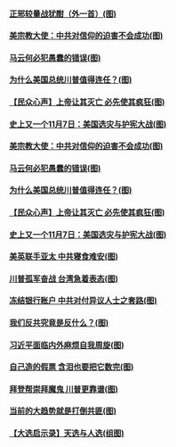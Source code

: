 #### [正邪较量战犹酣（外一首）(图)](../pages/p4/953422.md?t=11221651) 
#### [美宗教大使：中共对信仰的迫害不会成功(图)](../pages/p4/953359.md?t=11221651) 
#### [马云何必犯愚蠢的错误(图)](../pages/p4/953381.md?t=11221651) 
#### [为什么美国总统川普值得连任？(图)](../pages/p4/953337.md?t=11221651) 
#### [【民众心声】上帝让其灭亡 必先使其疯狂(图)](../pages/p4/952410.md?t=11221651) 
#### [史上又一个11月7日：美国选灾与护宪大战(图)](../pages/p4/953342.md?t=11221651) 
#### [美宗教大使：中共对信仰的迫害不会成功(图)](../pages/p4/953359.md?t=11221651) 
#### [马云何必犯愚蠢的错误(图)](../pages/p4/953381.md?t=11221651) 
#### [为什么美国总统川普值得连任？(图)](../pages/p4/953337.md?t=11221651) 
#### [【民众心声】上帝让其灭亡 必先使其疯狂(图)](../pages/p4/952410.md?t=11221651) 
#### [史上又一个11月7日：美国选灾与护宪大战(图)](../pages/p4/953342.md?t=11221651) 
#### [美英联手亚太 中共寝食难安(图)](../pages/p4/953378.md?t=11221651) 
#### [川普孤军奋战 台湾急着表态(图)](../pages/p4/953340.md?t=11221651) 
#### [冻结银行账户 中共对付异议人士之套路(图)](../pages/p4/953286.md?t=11221651) 
#### [我们反共究竟是反什么？(图)](../pages/p4/953281.md?t=11221651) 
#### [习近平面临内外麻烦自我周旋(图)](../pages/p4/953261.md?t=11221651) 
#### [自己造的假票 含泪也要把它数完(图)](../pages/p4/953273.md?t=11221651) 
#### [拜登帮崇拜魔鬼 川普更靠谱(图)](../pages/p4/953272.md?t=11221651) 
#### [当前的大趋势就是打倒共匪(图)](../pages/p4/953274.md?t=11221651) 
#### [【大选启示录】天选与人选(组图)](../pages/p4/953127.md?t=11221651) 

